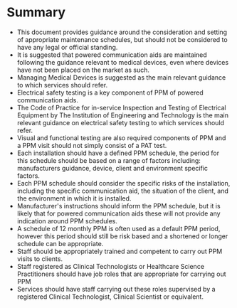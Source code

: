 # Summary

* This document provides guidance around the consideration and setting of appropriate maintenance schedules, but should not be considered to have any legal or official standing.
* It is suggested that powered communication aids are maintained following the guidance relevant to medical devices, even where devices have not been placed on the market as such.
* Managing Medical Devices is suggested as the main relevant guidance to which services should refer. 
* Electrical safety testing is a key component of PPM of powered communication aids.  
* The Code of Practice for in-service Inspection and Testing of Electrical Equipment by The Institution of Engineering and Technology is the main relevant guidance on electrical safety testing to which services should refer.
* Visual and functional testing are also required components of PPM and a PPM visit should not simply consist of a PAT test.
* Each installation should have a defined PPM schedule, the period for this schedule should be based on a range of factors including: manufacturers guidance,  device, client and environment specific factors.
* Each PPM schedule should consider the specific risks of the installation, including the specific communication aid, the situation of the client, and the environment in which it is installed.
* Manufacturer's instructions should inform the PPM schedule, but it is likely that for powered communication aids these will not provide any indication around PPM schedules.
* A schedule of 12 monthly PPM is often used as a default PPM period, however this period should still be risk based and a shortened or longer schedule can be appropriate.
* Staff should be appropriately trained and competent to carry out PPM visits to clients.  
* Staff registered as Clinical Technologists or Healthcare Science Practitioners should have job roles that are appropriate for carrying out PPM
* Services should have staff carrying out these roles supervised by a registered Clinical Technologist, Clinical Scientist or equivalent.

